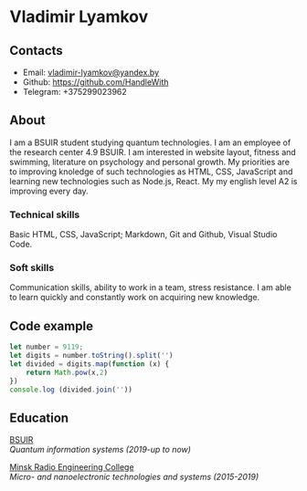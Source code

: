 # Vladimir Lyamkov

## Contacts

+ Email: vladimir-lyamkov@yandex.by
+ Github: https://github.com/HandleWith
+ Telegram: +375299023962

## About

I am a BSUIR student studying quantum technologies. I am an employee of the research center 4.9 BSUIR. I am interested in website layout, fitness and swimming, literature on psychology and personal growth. My priorities are to improving knoledge of such technologies as HTML, CSS, JavaScript and learning new technologies such as Node.js, React. My my english level A2 is improving every day.

### Technical skills

Basic HTML, CSS, JavaScript; Markdown, Git and Github, Visual Studio Code. 

### Soft skills

Communication skills, ability to work in a team, stress resistance. I am able to learn quickly and constantly work on acquiring new knowledge.

## Code example

```javascript
let number = 9119;
let digits = number.toString().split('')
let divided = digits.map(function (x) {
    return Math.pow(x,2)
})
console.log (divided.join(''))
```

## Education

[BSUIR](https://www.bsuir.by/)   
*Quantum information systems (2019-up to now)*

[Minsk Radio Engineering College](https://www.mrk-bsuir.by/ru)  
*Micro- and nanoelectronic technologies and systems (2015-2019)*



